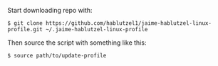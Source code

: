 Start downloading repo with:

```
$ git clone https://github.com/hablutzel1/jaime-hablutzel-linux-profile.git ~/.jaime-hablutzel-linux-profile
```

Then source the script with something like this:

```
$ source path/to/update-profile
```
